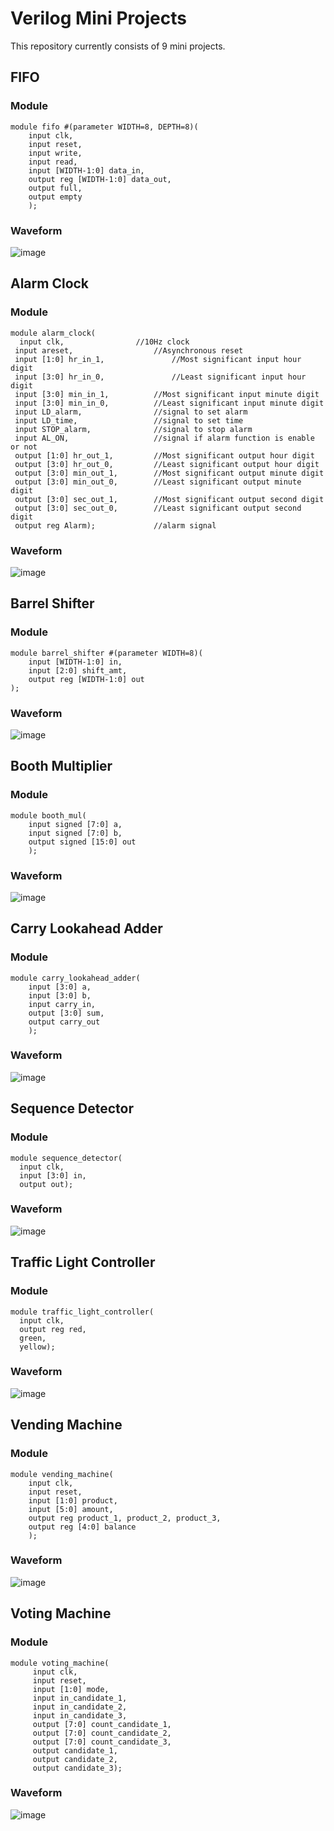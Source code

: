 # Verilog Mini Projects
This repository currently consists of 9 mini projects.  
## FIFO
### Module
```
module fifo #(parameter WIDTH=8, DEPTH=8)(
	input clk,
	input reset,
	input write,
	input read,
	input [WIDTH-1:0] data_in,
	output reg [WIDTH-1:0] data_out,
	output full,
	output empty
	);
```
### Waveform
![image](https://github.com/sushi0706/verilog-mini-projects/assets/170224108/09cb816c-5607-417b-9ea9-61c036733d91)

## Alarm Clock
### Module
```
module alarm_clock(
  input clk,				//10Hz clock 
 input areset,			        //Asynchronous reset
 input [1:0] hr_in_1,	    		//Most significant input hour digit
 input [3:0] hr_in_0,	    		//Least significant input hour digit
 input [3:0] min_in_1,	  		//Most significant input minute digit
 input [3:0] min_in_0,	  		//Least significant input minute digit
 input LD_alarm,		        //signal to set alarm
 input LD_time,			        //signal to set time 
 input STOP_alarm, 		    	//signal to stop alarm
 input AL_ON,			        //signal if alarm function is enable or not
 output [1:0] hr_out_1,	  		//Most significant output hour digit
 output [3:0] hr_out_0,   		//Least significant output hour digit
 output [3:0] min_out_1,  		//Most significant output minute digit
 output [3:0] min_out_0,  		//Least significant output minute digit
 output [3:0] sec_out_1,  		//Most significant output second digit
 output [3:0] sec_out_0,  		//Least significant output second digit
 output reg Alarm);		    	//alarm signal
```
### Waveform
![image](https://github.com/sushi0706/verilog-mini-projects/assets/170224108/721c51b0-e9d3-4f41-9940-d46b65515245)  

## Barrel Shifter
### Module
```
module barrel_shifter #(parameter WIDTH=8)(
    input [WIDTH-1:0] in,
    input [2:0] shift_amt,
    output reg [WIDTH-1:0] out
);
```
### Waveform
![image](https://github.com/sushi0706/verilog-mini-projects/assets/170224108/9b91efcb-0783-49b4-819b-2b400e36b551)

## Booth Multiplier
### Module
```
module booth_mul(
	input signed [7:0] a,
	input signed [7:0] b,
	output signed [15:0] out
	);
```
### Waveform
![image](https://github.com/sushi0706/verilog-mini-projects/assets/170224108/94743bc3-ce1e-486a-9488-d1257bec1130)  

## Carry Lookahead Adder
### Module
```
module carry_lookahead_adder(
	input [3:0] a,
	input [3:0] b,
	input carry_in,
	output [3:0] sum,
	output carry_out
	);
```
### Waveform
![image](https://github.com/sushi0706/verilog-mini-projects/assets/170224108/17ab2f82-3ef0-45f3-b7a7-61285b69e389)  

## Sequence Detector
### Module
```
module sequence_detector(
  input clk,
  input [3:0] in,
  output out);
```
### Waveform
![image](https://github.com/sushi0706/verilog-mini-projects/assets/170224108/4e7d6c11-227f-46fc-a408-26b1607b3ce6)  

## Traffic Light Controller
### Module
```
module traffic_light_controller(
  input clk,
  output reg red,
  green,
  yellow);
```
### Waveform
![image](https://github.com/sushi0706/verilog-mini-projects/assets/170224108/5cb53a2d-4765-4e55-9185-96938bdab883)  

## Vending Machine
### Module
```
module vending_machine(
	input clk,
	input reset,
	input [1:0] product,
	input [5:0] amount,
	output reg product_1, product_2, product_3,
	output reg [4:0] balance
	);
```
### Waveform
![image](https://github.com/sushi0706/verilog-mini-projects/assets/170224108/cb64ffaf-59db-471d-9321-324599456b2e)  

## Voting Machine
### Module
```
module voting_machine(
	 input clk,
	 input reset,
	 input [1:0] mode,
	 input in_candidate_1,
	 input in_candidate_2,
	 input in_candidate_3,
	 output [7:0] count_candidate_1,
	 output [7:0] count_candidate_2,
	 output [7:0] count_candidate_3,
	 output candidate_1,
	 output candidate_2,
	 output candidate_3);
```
### Waveform
![image](https://github.com/sushi0706/verilog-mini-projects/assets/170224108/31ff08fe-cd77-4844-a668-3ce257fb0554)
